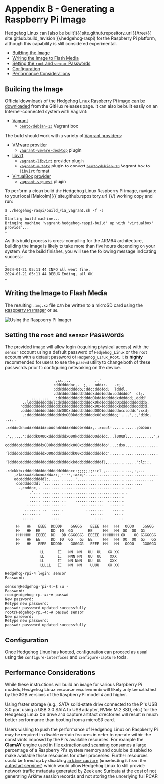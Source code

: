 # <a name="HedgehogRaspiBuild"></a>Appendix B - Generating a Raspberry Pi Image

Hedgehog Linux can [also be built]({{ site.github.repository_url }}/tree/{{ site.github.build_revision }}/hedgehog-raspi) for the Raspberry Pi platform, although this capability is still considered experimental.

* [Building the Image](#HedgehogRaspiBuild)
* [Writing the Image to Flash Media](#HedgehogRaspiBurn)
* [Setting the `root` and `sensor` Passwords](#HedgehogRaspiPassword)
* [Configuration](#HedgehogRaspiConfig)
* [Performance Considerations](#HedgehogRaspiPerformance)

## Building the Image

Official downloads of the Hedgehog Linux Raspberry Pi image [can be downloaded](download.md#DownloadISOs) from the GitHub releases page. It can also be built easily on an Internet-connected system with Vagrant:

* [Vagrant](https://www.vagrantup.com/)
    - [`bento/debian-13`](https://app.vagrantup.com/bento/boxes/debian-13) Vagrant box

The build should work with a variety of [Vagrant providers](https://developer.hashicorp.com/vagrant/docs/providers):

* [VMware](https://www.vmware.com/) [provider](https://developer.hashicorp.com/vagrant/docs/providers/vmware)
    - [`vagrant-vmware-desktop`](https://github.com/hashicorp/vagrant-vmware-desktop) plugin
* [libvirt](https://libvirt.org/) 
    - [`vagrant-libvirt`](https://github.com/vagrant-libvirt/vagrant-libvirt) provider plugin
    - [`vagrant-mutate`](https://github.com/sciurus/vagrant-mutate) plugin to convert [`bento/debian-13`](https://app.vagrantup.com/bento/boxes/debian-13) Vagrant box to `libvirt` format
* [VirtualBox](https://www.virtualbox.org/) [provider](https://developer.hashicorp.com/vagrant/docs/providers/virtualbox)
    - [`vagrant-vbguest`](https://github.com/dotless-de/vagrant-vbguest) plugin

To perform a clean build the Hedgehog Linux Raspberry Pi image, navigate to your local [Malcolm]({{ site.github.repository_url }}/) working copy and run:

```
$ ./hedgehog-raspi/build_via_vagrant.sh -f -z
…
Starting build machine...
Bringing machine 'vagrant-hedgehog-raspi-build' up with 'virtualbox' provider...
…
```

As this build process is cross-compiling for the ARM64 architecture, building the image is likely to take more than five hours depending on your system. As the build finishes, you will see the following message indicating success:

```
…
2024-01-21 05:11:44 INFO All went fine.
2024-01-21 05:11:44 DEBUG Ending, all OK
…
```

## <a name="HedgehogRaspiBurn"></a>Writing the Image to Flash Media

The resulting `.img.xz` file can be written to a microSD card using the [Raspberry Pi Imager](https://www.raspberrypi.com/documentation/computers/getting-started.html#raspberry-pi-imager) or `dd`.

![Using the Raspberry Pi Imager](./images/screenshots/raspi_imager_hedgehog.png)

## <a name="HedgehogRaspiPassword"></a>Setting the `root` and `sensor` Passwords

The provided image will allow login (requiring physical access) with the `sensor` account using a default password of `Hedgehog_Linux` or the `root` account with a default password of `Hedgehog_Linux_Root`. It is **highly** recommended for users to use the `passwd` utility to change both of these passwords prior to configuring networking on the device.

```

                       ,cc:,..           .:'
                      :dddddddoc,.  ;,.  oddo:.   .c;.
                      :dddddddddddo;:ddc:dddddd;  ldddl,
                      .dddddddddddddddddxdddddddo:odddddo'  cl;.
            ........   :ddddddddddddddddOkdddddddddxdddddd;,dddd'
        .;lddddddddddolcddddddddddddddddk0kddddddddOxdddddddddddo.
       'dddddddddddddddddxkdddddddddddddx00xdddddddxkddddddoodddd,
       .odddddddddddddddddO0OxdddddddddddO0Oddddddddoccloddc':xxd;
        .:dddddddddddddddddxO00kdddddddddx00kdddddo;'....',;,'dddc.    .,;,.
          .cdddxOkkxdddddddddxO00kddddddddO00ddddo,..cxxxl'...........;O0000:
   .',,,,,,':ddddkO00OxddddddddxO00kdddddddOOddddc...l0000l............',o0c
   cddddddddddddddddxO00kddddddddx000xdddddddddddo'...:dxo,..............''
    'lddddddddddddddddxO0Odddddddddk00xdddddddddddc'......................
      'lddddddddddddddddddddddddddddxkdddddddddddddl,.............':lc:;.
        .:dxkkkxxddddddddddddddddddddocc:;;;;;;;::cll,............,:,...
    ;clooooddxkOOOdddoc:;,'''',:ooc;'.................................
    odddddddddddddl:,...........'...................................
     cdddddddddl:'.............................................
      .,coddoc,...........................................
           .'...........................................
           ............................................
           .................    .............  ........
          ..................       ..........   .......
         ..........  ......          ........    ......
        ........     .....             ......     ....
        .....        ....                ....       ..

     HH   HH   EEEE  DDDDD    GGGGG    EEEE  HH   HH   OOOO    GGGGG
     HH   HH  EE     DD  DD  GG       EE     HH   HH  OO  OO  GG
     HHHHHHH  EEEEE  DD   DD GGGGGGG  EEEEE  HHHHHHH OO    OO GGGGGGG
     HH   HH  EE     DD  DD  GG   GG  EE     HH   HH  OO  OO  GG   GG
     HH   HH   EEEE  DDDDD    GGGGGG   EEEE  HH   HH   OOOO    GGGGGG

                LL      II   NN  NN   UU  UU   XX XX
                LL      II   NNN NN   UU  UU    XXX
                LL      II   NN NNN   UU  UU    XXX
                LLLLL   II   NN  NN    UUUU    XX XX

Hedgehog-rpi-4 login: sensor
Password:

sensor@Hedgehog-rpi-4:~$ su -
Password:
root@Hedgehog-rpi-4:~# passwd
New password:
Retype new password:
passwd: password updated successfully
root@Hedgehog-rpi-4:~# passwd sensor
New password:
Retype new password:
passwd: password updated successfully
```

## <a name="HedgehogRaspiConfig"></a>Configuration

Once Hedgehog Linux has booted, [configuration](malcolm-hedgehog-e2e-iso-install.md#HedgehogInstallAndConfig) can proceed as usual using the `configure-interfaces` and `configure-capture` tools.

## <a name="HedgehogRaspiPerformance"></a>Performance Considerations

While these instructions will build an image for various Raspberry Pi models, Hedgehog Linux resource requirements will likely only be satisfied by the 8GB versions of the Raspberry Pi model 4 and higher.

Using faster storage (e.g., SATA solid-state drive connected to the Pi's USB 3.0 port using a USB 3.0 SATA to USB adapter, NVMe M.2 SSD, etc.) for the Hedgehog Linux OS drive and capture artifact directories will result in much better performance than booting from a microSD card.

Users wishing to push the performance of Hedgehog Linux on Raspberry Pi may be required to disable certain features in order to operate within the constraints imposed by the Pi's available resources. For example the **ClamAV** engine used in [file extraction and scanning](malcolm-hedgehog-e2e-iso-install.md#HedgehogZeekFileExtraction) consumes a large percentage of a Raspberry Pi's system memory and could be disabled to make available those resources for other processes. Further resources could be freed up by disabling [`arkime-capture`](malcolm-hedgehog-e2e-iso-install.md#Hedgehogarkime-capture) (unselecting it from the [autostart services](malcolm-hedgehog-e2e-iso-install.md#HedgehogConfigAutostart)) which would allow Hedgehog Linux to still provide network traffic metadata generated by Zeek and Suricata at the cost of not generating Arkime session records and not storing the underlying full PCAP.